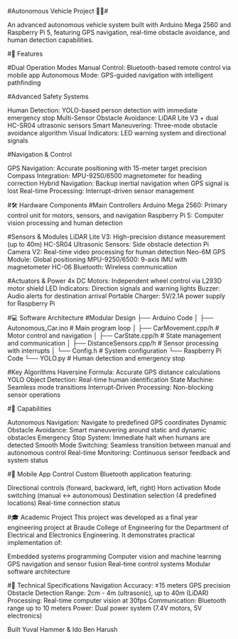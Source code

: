 #Autonomous Vehicle Project 🚗🤖#

An advanced autonomous vehicle system built with Arduino Mega 2560 and Raspberry Pi 5, featuring GPS navigation, real-time obstacle avoidance, and human detection capabilities.

#🚀 Features

  #Dual Operation Modes
    Manual Control: Bluetooth-based remote control via mobile app
    Autonomous Mode: GPS-guided navigation with intelligent pathfinding

  #Advanced Safety Systems

  Human Detection: YOLO-based person detection with immediate emergency stop
  Multi-Sensor Obstacle Avoidance: LiDAR Lite V3 + dual HC-SR04 ultrasonic sensors
  Smart Maneuvering: Three-mode obstacle avoidance algorithm
  Visual Indicators: LED warning system and directional signals
  
  #Navigation & Control
  
  GPS Navigation: Accurate positioning with 15-meter target precision
  Compass Integration: MPU-9250/6500 magnetometer for heading correction
  Hybrid Navigation: Backup inertial navigation when GPS signal is lost
  Real-time Processing: Interrupt-driven sensor management

#🛠 Hardware Components
  #Main Controllers
    Arduino Mega 2560: Primary control unit for motors, sensors, and navigation
    Raspberry Pi 5: Computer vision processing and human detection

  #Sensors & Modules
    LiDAR Lite V3: High-precision distance measurement (up to 40m)
    HC-SR04 Ultrasonic Sensors: Side obstacle detection
    Pi Camera V2: Real-time video processing for human detection
    Neo-6M GPS Module: Global positioning
    MPU-9250/6500: 9-axis IMU with magnetometer
    HC-06 Bluetooth: Wireless communication

  #Actuators & Power
    4x DC Motors: Independent wheel control via L293D motor shield
    LED Indicators: Direction signals and warning lights
    Buzzer: Audio alerts for destination arrival
    Portable Charger: 5V/2.1A power supply for Raspberry Pi

#💻 Software Architecture
  #Modular Design
    ├── Arduino Code
    │   ├── Autonomous_Car.ino          # Main program loop
    │   ├── CarMovement.cpp/h           # Motor control and navigation
    │   ├── CarState.cpp/h              # State management and communication
    │   ├── DistanceSensors.cpp/h       # Sensor processing with interrupts
    │   └── Config.h                    # System configuration
    └── Raspberry Pi Code
        └── YOLO.py                     # Human detection and emergency stop

#Key Algorithms
  Haversine Formula: Accurate GPS distance calculations
  YOLO Object Detection: Real-time human identification
  State Machine: Seamless mode transitions
  Interrupt-Driven Processing: Non-blocking sensor operations

#🎯 Capabilities

  Autonomous Navigation: Navigate to predefined GPS coordinates
  Dynamic Obstacle Avoidance: Smart maneuvering around static and dynamic obstacles
  Emergency Stop System: Immediate halt when humans are detected
  Smooth Mode Switching: Seamless transition between manual and autonomous control
  Real-time Monitoring: Continuous sensor feedback and system status

#📱 Mobile App Control
  Custom Bluetooth application featuring:
  
  Directional controls (forward, backward, left, right)
  Horn activation
  Mode switching (manual ↔ autonomous)
  Destination selection (4 predefined locations)
  Real-time connection status

#🎓 Academic Project
  This project was developed as a final year engineering project at Braude College of Engineering for the Department of Electrical and     Electronics Engineering. It demonstrates practical implementation of:
  
  Embedded systems programming
  Computer vision and machine learning
  GPS navigation and sensor fusion
  Real-time control systems
  Modular software architecture

#🔧 Technical Specifications
  Navigation Accuracy: ±15 meters GPS precision
  Obstacle Detection Range: 2cm - 4m (ultrasonic), up to 40m (LiDAR)
  Processing: Real-time computer vision at 30fps
  Communication: Bluetooth range up to 10 meters
  Power: Dual power system (7.4V motors, 5V electronics)


Built Yuval Hammer & Ido Ben Harush

